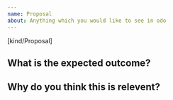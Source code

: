 ```yaml
---
name: Proposal
about: Anything which you would like to see in odo
---
```

[kind/Proposal]

<!--

Welcome! - We kindly ask that you:

  1. Fill out the issue template below - not doing so needs a good reason.
  2. Use the chat and talk to us if you have a question rather than a bug or feature request.

The chat room is at: https://chat.openshift.io/developers/channels/odo

NOTE: Not filling out the issue template needs a good reason, as otherwise it
may take a lot longer to find the problem, not to mention it can take up a lot
more time which can otherwise be spent on development. Please also take the
time to help us debug the issue by collecting relevant information, even if
it doesn't seem to be relevant to you. Thanks!

Thanks for understanding, and for contributing to the project!

-->


What is the expected outcome?
----------------------------


Why do you think this is relevent?
---------------------------------


